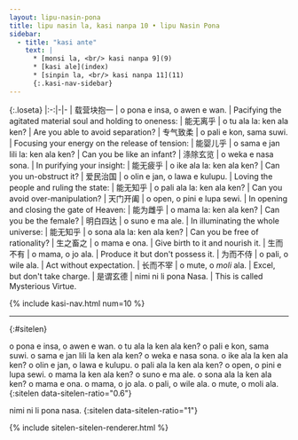 ```yaml
---
layout: lipu-nasin-pona
title: lipu nasin la, kasi nanpa 10 • lipu Nasin Pona
sidebar:
  - title: "kasi ante"
    text: |
      * [monsi la, <br/> kasi nanpa 9](9)
      * [kasi ale](index)
      * [sinpin la, <br/> kasi nanpa 11](11)
      {:.kasi-nav-sidebar}
---
```


{:.loseta}
|:-:|-|-
| 载营块抱一 | o pona e insa, o awen e wan.       | Pacifying the agitated material soul and holding to oneness:
| 能无离乎   | o tu ala la: ken ala ken?          | Are you able to avoid separation?
| 专气致柔   | o pali e kon, sama suwi.           | Focusing your energy on the release of tension:
| 能婴儿乎   | o sama e jan lili la: ken ala ken? | Can you be like an infant?
| 涤除玄览   | o weka e nasa sona.                | In purifying your insight:
| 能无疲乎   | o ike ala la: ken ala ken?         | Can you un-obstruct it?
| 爱民治国   | o olin e jan, o lawa e kulupu.     | Loving the people and ruling the state:
| 能无知乎   | o pali ala la: ken ala ken?        | Can you avoid over-manipulation?
| 天门开阖   | o open, o pini e lupa sewi.        | In opening and closing the gate of Heaven:
| 能为雌乎   | o mama la: ken ala ken?            | Can you be the female?
| 明白四达   | o suno e ma ale.                   | In illuminating the whole universe:
| 能无知乎   | o sona ala la: ken ala ken?        | Can you be free of rationality?
| 生之畜之   | o mama e ona.                      | Give birth to it and nourish it.
| 生而不有   | o mama, o jo ala.                  | Produce it but don't possess it.
| 为而不侍   | o pali, o wile ala.                | Act without expectation.
| 长而不宰   | o mute, o _moli_ ala.              | Excel, but don't take charge.
| 是谓玄德   | nimi ni li pona Nasa.              | This is called Mysterious Virtue.

{% include kasi-nav.html num=10 %}

-------
{:#sitelen}

o pona e insa, o awen e wan.
o tu ala la ken ala ken?
o pali e kon, sama suwi.
o sama e jan lili la ken ala ken?
o weka e nasa sona.
o ike ala la ken ala ken?
o olin e jan, o lawa e kulupu.
o pali ala la ken ala ken?
o open, o pini e lupa sewi.
o mama la ken ala ken?
o suno e ma ale.
o sona ala la ken ala ken?
o mama e ona.
o mama, o jo ala.
o pali, o wile ala.
o mute, o moli ala.
{:sitelen data-sitelen-ratio="0.6"}

nimi ni li pona nasa.
{:sitelen data-sitelen-ratio="1"}

{% include sitelen-sitelen-renderer.html %}
